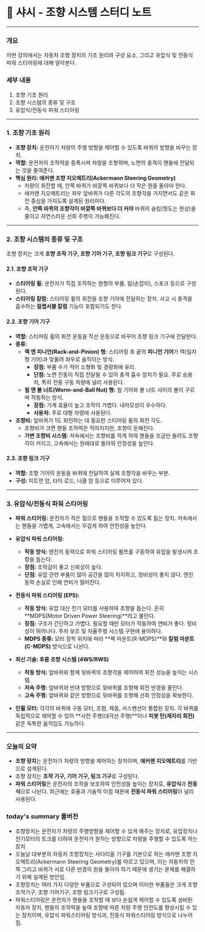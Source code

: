 # 📝 샤시 - 조향 시스템 스터디 노트

---

### **개요**

이번 강의에서는 자동차 조향 장치의 기초 원리와 구성 요소, 그리고 유압식 및 전동식 파워 스티어링에 대해 알아본다.

### **세부 내용**

1.  조향 기초 원리
2.  조향 시스템의 종류 및 구조
3.  유압식/전동식 파워 스티어링

---

### **1. 조향 기초 원리**

* **조향 장치:** 운전자가 차량의 주행 방향을 제어할 수 있도록 바퀴의 방향을 바꾸는 장치.
* **역할:** 운전자의 조작력을 증폭시켜 차량을 조향하며, 노면의 충격이 핸들에 전달되는 것을 줄여준다.
* **핵심 원리: 애커맨 조향 지오메트리(Ackermann Steering Geometry)**
    * 차량이 회전할 때, 안쪽 바퀴가 바깥쪽 바퀴보다 더 작은 원을 돌아야 한다.
    * 애커맨 지오메트리는 좌우 앞바퀴가 다른 각도의 조향각을 가지면서도 같은 회전 중심을 가지도록 설계된 원리이다.
    * 즉, **안쪽 바퀴의 조향각이 바깥쪽 바퀴보다 더 커야** 바퀴의 슬립(헛도는 현상)을 줄이고 자연스러운 선회 주행이 가능해진다.

---

### **2. 조향 시스템의 종류 및 구조**

조향 장치는 크게 **조향 조작 기구, 조향 기어 기구, 조향 링크 기구**로 구성된다.

#### **2.1. 조향 조작 기구**
* **스티어링 휠:** 운전자가 직접 조작하는 원형의 부품. 림(손잡이), 스포크 등으로 구성된다.
* **스티어링 칼럼:** 스티어링 휠의 회전을 조향 기어에 전달하는 장치. 사고 시 충격을 흡수하는 **컬랩서블 칼럼** 기능이 포함되기도 한다.

#### **2.2. 조향 기어 기구**
* **역할:** 스티어링 휠의 회전 운동을 직선 운동으로 바꾸어 조향 링크 기구에 전달한다.
* **종류:**
    * **랙 앤 피니언(Rack-and-Pinion) 형:** 스티어링 축 끝의 **피니언 기어**가 랙(일자형 기어)과 맞물려 좌우로 움직이는 방식.
        * **장점:** 부품 수가 적어 소형화 및 경량화에 유리.
        * **단점:** 노면 진동이 직접 전달될 수 있어 충격 흡수 장치가 필요. 주로 승용차, 특히 전륜 구동 차량에 널리 사용된다.
    * **웜 앤 볼 너트(Worm-and-Ball Nut) 형:** 웜 기어와 볼 너트 사이의 볼이 구르며 작동하는 방식.
        * **장점:** 기계 효율이 높고 조작이 가볍다. 내마모성이 우수하다.
        * **사용처:** 주로 대형 차량에 사용된다.
* **조향비:** 앞바퀴가 1도 회전하는 데 필요한 스티어링 휠의 회전 각도.
    * 조향비가 크면 핸들 조작력은 작아지지만, 조향이 둔해진다.
    * **가변 조향비 시스템:** 저속에서는 조향비를 작게 하여 핸들을 조금만 돌려도 조향각이 커지고, 고속에서는 원래대로 돌아와 안정성을 높인다.

#### **2.3. 조향 링크 기구**
* **역할:** 조향 기어의 운동을 바퀴에 전달하여 실제 조향각을 바꾸는 부분.
* **구성:** 피트먼 암, 타이 로드, 너클 암 등으로 이루어져 있다.

---

### **3. 유압식/전동식 파워 스티어링**

* **파워 스티어링:** 운전자가 적은 힘으로 핸들을 조작할 수 있도록 돕는 장치. 저속에서는 핸들을 가볍게, 고속에서는 무겁게 하여 안전성을 높인다.
* **유압식 파워 스티어링:**
    * **작동 방식:** 엔진의 동력으로 파워 스티어링 펌프를 구동하여 유압을 발생시켜 조향을 돕는다.
    * **장점:** 조작감이 좋고 신뢰성이 높다.
    * **단점:** 유압 관련 부품이 많아 공간을 많이 차지하고, 정비성이 좋지 않다. 엔진 동력 손실로 인해 연비가 떨어진다.
* **전동식 파워 스티어링 (EPS):**
    * **작동 방식:** 유압 대신 전기 모터를 사용하여 조향을 돕는다. 흔히 **MDPS(Motor Driven Power Steering)**라고 불린다.
    * **장점:** 구조가 간단하고 가볍다. 필요할 때만 모터가 작동하여 연비가 좋다. 정비성이 뛰어나다. 주차 보조 및 자율주행 시스템 구현에 용이하다.
    * **MDPS 종류:** 모터 장착 위치에 따라 **랙 마운트(R-MDPS)**와 **칼럼 마운트(C-MDPS)** 방식으로 나뉜다.

* **최신 기술: 후륜 조향 시스템 (4WS/RWS)**
    * **작동 방식:** 앞바퀴와 함께 뒷바퀴의 조향각을 제어하여 회전 성능을 높이는 시스템.
    * **저속 주행:** 앞바퀴와 반대 방향으로 뒷바퀴를 조향해 회전 반경을 줄인다.
    * **고속 주행:** 앞바퀴와 같은 방향으로 뒷바퀴를 조향해 선회 안정성을 확보한다.

* **인휠 모터:** 각각의 바퀴에 구동 모터, 조향, 제동, 서스펜션이 통합된 장치. 각 바퀴를 독립적으로 제어할 수 있어 **사전 주행(대각선 주행)**이나 **피봇 턴(제자리 회전)** 같은 독특한 움직임도 가능하다.

---

### **오늘의 요약**

* **조향 장치**는 운전자가 차량의 방향을 제어하는 장치이며, **애커맨 지오메트리**를 기반으로 설계된다.
* 조향 장치는 **조작 기구, 기어 기구, 링크 기구**로 구성된다.
* **파워 스티어링**은 운전자의 조작을 보조하여 안전성을 높이는 장치로, **유압식**과 **전동식**으로 나뉜다. 최근에는 효율과 기술적 이점 때문에 **전동식 파워 스티어링**이 널리 사용된다.

### today's summary 풀버전
- 조향장치는 운전자가 차량의 주행방향을 제어할 수 있게 해주는 장치로, 유압장치나 전기모터의 토크를 더하여 운전자가 원하는 방향으로 차량을 주행할 수 있도록 하는 장치
- 오늘날 대부분의 자동차 조향장치는 사다리꼴 기구를 기본으로 하는 애커맨 조향 지오메트리(Ackermann Steering Geometry)를 따르고 있으며, 이는 자동차의 안쪽 그리고 바퀴가 서로 다른 반경의 원을 돌아야 하기 때문에 생기는 문제를 해결하기 위해 설계된 방안임.
- 조향장치는 여러 가지 다양한 부품으로 구성되어 있으며 이러한 부품들은 크게 조향 조작기구, 조향 기어기구, 조향 링크기구로 구성됨.
- 파워스티어링은 운전자가 핸들을 조작할 때 보다 손쉽게 제어할 수 있도록 설비된 자동차 장치, 핸들의 조작력을 높여 조향에 따른 차량 주행 안전도를 향상시킬 수 있는 장치이며, 유압식 파워스티어링 방식과, 전동식 파워스티어링 방식으로 나누어짐.